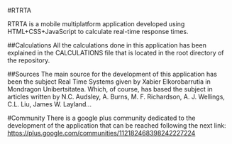 #RTRTA

RTRTA is a mobile multiplatform application developed using HTML+CSS+JavaScript to calculate real-time response times.

##Calculations
All the calculations done in this application has been explained in the CALCULATIONS file that is located in the root directory of the repository.

##Sources
The main source for the development of this application has been the subject Real Time Systems given by Xabier Elkorobarrutia in Mondragon Unibertsitatea.  Which, of course, has based the subject in articles written by N.C. Audsley, A. Burns, M. F. Richardson, A. J. Wellings, C.L. Liu, James W. Layland...


#Community
There is a google plus community dedicated to the development of the application that can be reached following the next link: https://plus.google.com/communities/112182468398242227224
